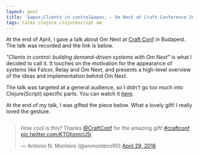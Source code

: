 ```yaml
---
layout: post
title: '&apos;Clients in control&apos; — Om Next at Craft Conference 2016'
tags: talks clojure clojurescript om
---
```


At the end of April, I gave a talk about Om Next at [Craft Conf](http://craft-conf.com/) in Budapest. The talk was recorded and the link is below.

<!--more-->

*"Clients in control: building demand-driven systems with Om Next"* is what I decided to call it. It touches on the motivation for the appearance of systems like Falcor, Relay and Om Next, and presents a high-level overview of the ideas and implementation behind Om Next.

The talk was targeted at a general audience, so I didn't go too much into Clojure(Script) specific parts. You can watch it [here](http://www.ustream.tv/recorded/86179814).

At the end of my talk, I was gifted the piece below. What a lovely gift! I really loved the gesture.

<div style="display:table;margin:0 auto;">
  <blockquote class="twitter-tweet" data-lang="en">
    <p lang="en" dir="ltr">How cool is this? Thanks <a href="https://twitter.com/CraftConf">@CraftConf</a> for the amazing gift! <a href="https://twitter.com/hashtag/craftconf?src=hash">#craftconf</a> <a href="https://t.co/KTOhzmcU5i">pic.twitter.com/KTOhzmcU5i</a>
    </p>
    &mdash; António N. Monteiro (@anmonteiro90) <a href="https://twitter.com/anmonteiro90/status/726009153525796864">April 29, 2016</a>
  </blockquote>
  <script async src="//platform.twitter.com/widgets.js" charset="utf-8"></script>
</div>
